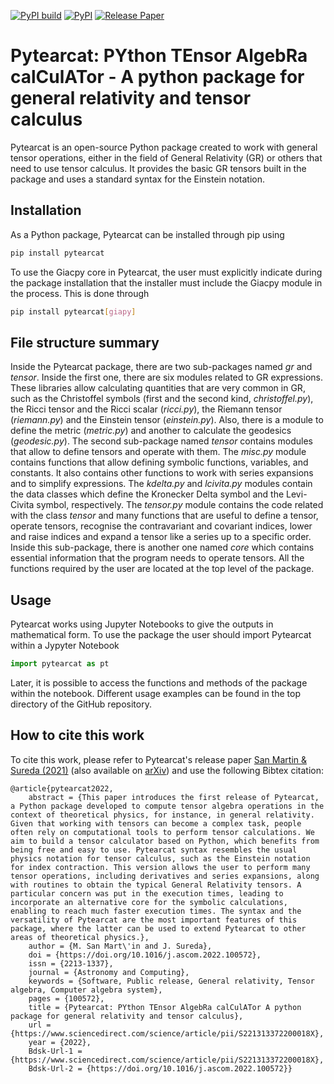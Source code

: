 [![PyPI build](https://github.com/pytearcat/pytearcat/actions/workflows/python-publish.yml/badge.svg)](https://github.com/pytearcat/pytearcat/actions/workflows/python-publish.yml)
[![PyPI](https://img.shields.io/pypi/v/pytearcat?label=PyPI)](https://pypi.org/project/pytearcat/)
[![Release Paper](https://img.shields.io/badge/DOI-10.1016%2Fj.ascom.2022.100572-blue)](
https://doi.org/10.1016/j.ascom.2022.100572)
# Pytearcat: PYthon TEnsor AlgebRa calCulATor - A python package for general relativity and tensor calculus

Pytearcat is an open-source Python package created to work with general tensor operations, either in the field of General Relativity (GR) or others that need to use tensor calculus. It provides the basic GR tensors built in the package and uses a standard syntax for the Einstein notation. 

## Installation

As a Python package, Pytearcat can be installed through pip using

```bash
pip install pytearcat
```
To use the Giacpy core in Pytearcat, the user must explicitly indicate during the package installation that the installer must include the Giacpy module in the process. This is done through

```bash
pip install pytearcat[giapy]
```

## File structure summary
Inside the Pytearcat package, there are two sub-packages named _gr_ and _tensor_. Inside the first one, there are six modules related to GR expressions. These libraries allow calculating quantities that are very common in GR, such as the Christoffel symbols (first and the second kind, _christoffel.py_), the Ricci tensor and the Ricci scalar (_ricci.py_), the Riemann tensor (_riemann.py_) and the Einstein tensor (_einstein.py_). Also, there is a module to define the metric (_metric.py_) and another to calculate the geodesics (_geodesic.py_).
The second sub-package named _tensor_ contains modules that allow to define tensors and operate with them. The _misc.py_ module contains functions that allow defining symbolic functions, variables, and constants. It also contains other functions to work with series expansions and to simplify expressions. The _kdelta.py_ and _lcivita.py_ modules contain the data classes which define the Kronecker Delta symbol and the Levi-Civita symbol, respectively. 
The _tensor.py_ module contains the code related with the class _tensor_ and many functions that are useful to define a tensor, operate tensors, recognise the contravariant and covariant indices, lower and raise indices and expand a tensor like a series up to a specific order. Inside this sub-package, there is another one named _core_ which contains essential information that the program needs to operate tensors. All the functions required by the user are located at the top level of the package. 

## Usage

Pytearcat works using Jupyter Notebooks to give the outputs in mathematical form. To use the package the user should import Pytearcat within a Jypyter Notebook

```python
import pytearcat as pt
```

Later, it is possible to access the functions and methods of the package within the notebook. Different usage examples can be found in the top directory of the GitHub repository.

## How to cite this work

To cite this work, please refer to Pytearcat's release paper [San Martin & Sureda (2021)](https://doi.org/10.1016/j.ascom.2022.100572) (also available on [arXiv](https://arxiv.org/abs/2106.15016)) and use the following Bibtex citation:


```
@article{pytearcat2022,
	abstract = {This paper introduces the first release of Pytearcat, a Python package developed to compute tensor algebra operations in the context of theoretical physics, for instance, in general relativity. Given that working with tensors can become a complex task, people often rely on computational tools to perform tensor calculations. We aim to build a tensor calculator based on Python, which benefits from being free and easy to use. Pytearcat syntax resembles the usual physics notation for tensor calculus, such as the Einstein notation for index contraction. This version allows the user to perform many tensor operations, including derivatives and series expansions, along with routines to obtain the typical General Relativity tensors. A particular concern was put in the execution times, leading to incorporate an alternative core for the symbolic calculations, enabling to reach much faster execution times. The syntax and the versatility of Pytearcat are the most important features of this package, where the latter can be used to extend Pytearcat to other areas of theoretical physics.},
	author = {M. San Mart\'in and J. Sureda},
	doi = {https://doi.org/10.1016/j.ascom.2022.100572},
	issn = {2213-1337},
	journal = {Astronomy and Computing},
	keywords = {Software, Public release, General relativity, Tensor algebra, Computer algebra system},
	pages = {100572},
	title = {Pytearcat: PYthon TEnsor AlgebRa calCulATor A python package for general relativity and tensor calculus},
	url = {https://www.sciencedirect.com/science/article/pii/S221313372200018X},
	year = {2022},
	Bdsk-Url-1 = {https://www.sciencedirect.com/science/article/pii/S221313372200018X},
	Bdsk-Url-2 = {https://doi.org/10.1016/j.ascom.2022.100572}}

```

